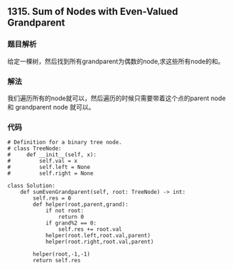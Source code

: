 ## 1315. Sum of Nodes with Even-Valued Grandparent

### 题目解析
给定一棵树，然后找到所有grandparent为偶数的node,求这些所有node的和。

### 解法
我们遍历所有的node就可以，然后遍历的时候只需要带着这个点的parent node和 grandparent node 就可以。

### 代码
```
# Definition for a binary tree node.
# class TreeNode:
#     def __init__(self, x):
#         self.val = x
#         self.left = None
#         self.right = None

class Solution:
    def sumEvenGrandparent(self, root: TreeNode) -> int:
        self.res = 0
        def helper(root,parent,grand):
            if not root:
                return 0
            if grand%2 == 0:
                self.res += root.val
            helper(root.left,root.val,parent)
            helper(root.right,root.val,parent)
            
        helper(root,-1,-1)
        return self.res
```


